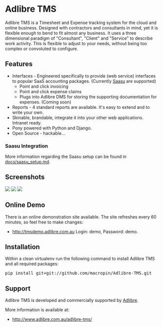 # Adlibre TMS

Adlibre TMS is a Timesheet and Expense tracking system for the cloud and online business.
Designed with contractors and consultants in mind, yet it is flexible enough to bend to fit almost any business.
It uses a three dimensional paradigm of "Consultant", "Client" and "Service" to describe work activity. This is flexible to adjust to your needs,
without being too complex or convoluted to configure.

## Features

* Interfaces - Engineered specifically to provide (web service) interfaces to popular SaaS accounting packages. (Currently [Saasu](http://www.saasu.com "Saasu Online Accounting") are supported)
    - Point and click invoicing
    - Point and click expense claims
    - Plugs into Adlibre DMS for storing the supporting documentation for expenses. (Coming soon)
* Reports - 4 standard reports are available. It's easy to extend and to write your own.
* Skinable, brandable, integrate it into your other web applications. Intranet ready.
* Pony powered with Python and Django.
* Open Source - hackable...

### Saasu Integration

More information regarding the Saasu setup can be found in [docs/saasu_setup.md](https://github.com/adlibre/Adlibre-TMS/blob/master/docs/saasu_setup.md).

## Screenshots

<img src="https://github.com/adlibre/Adlibre-TMS/raw/master/docs/tms_1.jpg" />
<img src="https://github.com/adlibre/Adlibre-TMS/raw/master/docs/tms_2.jpg" />
<img src="https://github.com/adlibre/Adlibre-TMS/raw/master/docs/tms_3.jpg" />

## Online Demo

There is an online demonstration site available. The site refreshes every 60 minutes, so feel free to make changes:

* http://tmsdemo.adlibre.com.au Login: demo, Password: demo.

## Installation

Within a clean virtualenv run the following command to install Adlibre TMS and all required packages:
<pre>
pip install git+git://github.com/macropin/Adlibre-TMS.git
</pre>

## Support

Adlibre TMS is developed and commercially supported by [Adlibre](http://www.adlibre.com.au/ "Adlibre Pty Ltd - Open Source Consulting").

More information is available at:

* http://www.adlibre.com.au/adlibre-tms/

